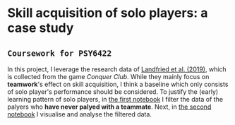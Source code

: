 # Skill acquisition of solo players: a case study 

## `Coursework for PSY6422`


In this project, I leverage the research data of [Landfried et al. (2019)](https://doi.org/10.1371/journal.pone.0211014), which is collected from the game *Conquer Club*.
While they mainly focus on **teamwork**'s effect on skill acquisition, I think a baseline which only consists of solo player's performance should be considered.
To justify the (early) learning pattern of solo players, in [the first notebook](/filter.ipynb) I filter the data of the palyers who **have never palyed with a teammate**.
Next, in [the second notebook](./visualisation.ipynb) I visualise and analyse the filtered data.

